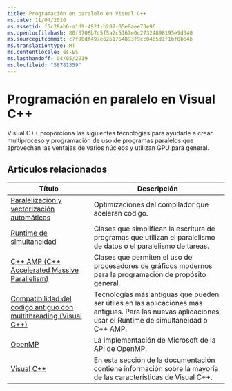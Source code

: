 ```yaml
---
title: Programación en paralelo en Visual C++
ms.date: 11/04/2016
ms.assetid: f5c28ab6-a1d9-492f-b207-05e8aee73e96
ms.openlocfilehash: 80f3708b7c5f5a2c5167e0c27324898195e9d340
ms.sourcegitcommit: c7f90df497e6261764893f9cc04b5d1f1bf0b64b
ms.translationtype: MT
ms.contentlocale: es-ES
ms.lasthandoff: 04/05/2019
ms.locfileid: "58781359"
---
```

# <a name="parallel-programming-in-visual-c"></a>Programación en paralelo en Visual C++

Visual C++ proporciona las siguientes tecnologías para ayudarle a crear multiproceso y programación de uso de programas paralelos que aprovechan las ventajas de varios núcleos y utilizan GPU para general.

## <a name="related-articles"></a>Artículos relacionados

|Título|Descripción|
|-----------|-----------------|
|[Paralelización y vectorización automáticas](auto-parallelization-and-auto-vectorization.md)|Optimizaciones del compilador que aceleran código.|
|[Runtime de simultaneidad](concrt/concurrency-runtime.md)|Clases que simplifican la escritura de programas que utilizan el paralelismo de datos o el paralelismo de tareas.|
|[C++ AMP (C++ Accelerated Massive Parallelism)](amp/cpp-amp-cpp-accelerated-massive-parallelism.md)|Clases que permiten el uso de procesadores de gráficos modernos para la programación de propósito general.|
|[Compatibilidad del código antiguo con multithreading (Visual C++)](multithreading-support-for-older-code-visual-cpp.md)|Tecnologías más antiguas que pueden ser útiles en las aplicaciones más antiguas. Para las nuevas aplicaciones, usar el Runtime de simultaneidad o C++ AMP.|
|[OpenMP](openmp/openmp-in-visual-cpp.md)|La implementación de Microsoft de la API de OpenMP.|
|[Visual C++](../overview/visual-cpp-in-visual-studio.md)|En esta sección de la documentación contiene información sobre la mayoría de las características de Visual C++.|